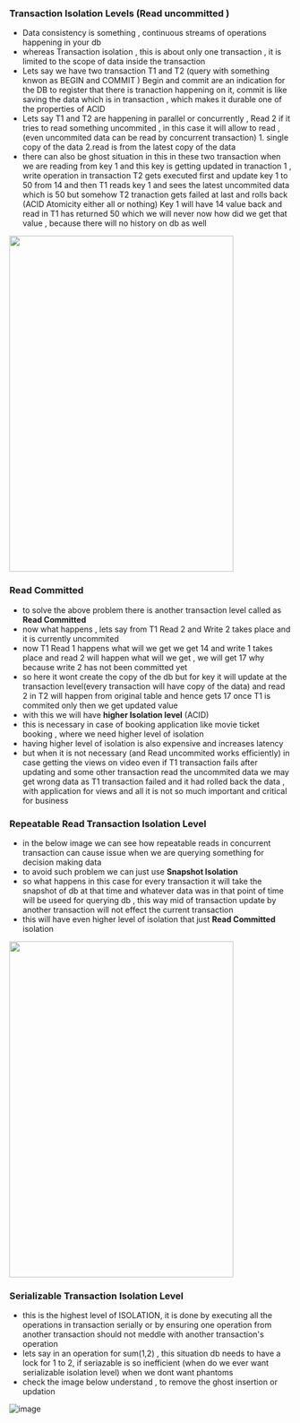### Transaction Isolation Levels (Read uncommitted )
- Data consistency is something , continuous streams of operations happening in your db
- whereas Transaction isolation , this is  about only one transaction , it is limited to the scope of data inside the transaction
- Lets say we have two transaction T1 and T2 (query with something knwon as BEGIN and COMMIT ) Begin and commit are an indication for the DB to register that there is tranaction happening on it, commit is like saving the data which is in transaction , which makes it durable one of the properties of ACID
- Lets say T1 and T2 are happening in parallel or concurrently , Read 2 if it tries to read something uncommited , in this case it will allow to read , (even uncommited data can be read by concurrent transaction) 1. single copy of the data 2.read is from the latest copy of the data
- there can also be ghost situation in this in these two transaction when we are reading from key 1 and this key is getting updated in tranaction 1 , write operation in transaction T2 gets executed first and update key 1 to 50 from 14 and then T1 reads key 1 and sees the latest uncommited data which is 50 but somehow T2 tranaction gets failed at last and rolls back (ACID Atomicity either all or nothing) Key 1 will have 14 value back and read in T1  has returned 50 which we will never now how did we get that value , because there will no history on db as well

<img width=400 height=600 src="https://github.com/user-attachments/assets/99b2628d-9bf7-49ed-8960-5b25daa283a1">

### Read Committed
- to solve the above problem there is another transaction level called as **Read Committed**
- now what happens , lets say from T1 Read 2 and Write 2 takes place and it is currently uncommited
- now T1 Read 1 happens what will we get we get 14 and write 1 takes place and read 2 will happen what will we get , we will get 17 why because write 2 has not been committed yet
- so here it wont create the copy of the db but for key it will update at the transaction level(every transaction will have copy of the data) and read 2 in T2 will happen from original table and hence gets 17 once T1 is commited only then we get updated value
- with this we will have **higher Isolation level** (ACID)
- this is necessary in case of booking application like movie ticket booking , where we need higher level of isolation
- having higher level of isolation is also expensive and increases latency
- but when it is not necessary (and Read uncommited works efficiently) in case getting the views on video even if T1 transaction fails after updating and some other transaction read the uncommited data we may get wrong data as T1 transaction failed and it had rolled back the data , with application for views and all it is not so much important and critical for business

### Repeatable Read Transaction Isolation Level
- in the below image we can see how repeatable reads in concurrent transaction can cause issue when we are querying something for decision making data
- to avoid such problem we can just use **Snapshot Isolation**
- so what happens in this case for every transaction it will take the snapshot of db at that time and whatever data was in that point of time will be useed for querying db , this way mid of transaction update by another transaction will not effect the current transaction
- this will have even higher level of isolation that just **Read Committed** isolation
 
<img width=400 height=600 src="https://github.com/user-attachments/assets/4f34a5de-fdc4-416d-8205-9af7f22d4fd1">

### Serializable Transaction Isolation Level
- this is the highest level of ISOLATION, it is done by executing all the operations in transaction serially or by ensuring one operation from another transaction should not meddle with another transaction's operation
- lets say in an operation for sum(1,2) , this situation db needs to have a lock for 1 to 2, if seriazable is so inefficient (when do we ever want serializable isolation level) when we dont want phantoms
- check the image below understand , to remove the ghost insertion or updation 

![image](https://github.com/user-attachments/assets/332babc2-710e-44d4-a2b3-620b1ca13f84)

